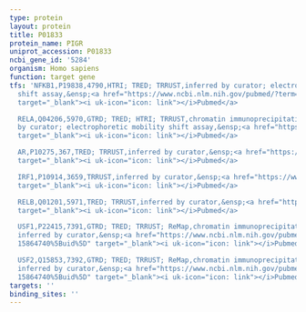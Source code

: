 ```yaml
---
type: protein
layout: protein
title: P01833
protein_name: PIGR
uniprot_accession: P01833
ncbi_gene_id: '5284'
organism: Homo sapiens
function: target gene
tfs: 'NFKB1,P19838,4790,HTRI; TRED; TRRUST,inferred by curator; electrophoretic mobility
  shift assay,&ensp;<a href="https://www.ncbi.nlm.nih.gov/pubmed/?term=11714807; 10803841%5Buid%5D"
  target="_blank"><i uk-icon="icon: link"></i>Pubmed</a>

  RELA,Q04206,5970,GTRD; TRED; HTRI; TRRUST,chromatin immunoprecipitation assay; inferred
  by curator; electrophoretic mobility shift assay,&ensp;<a href="https://www.ncbi.nlm.nih.gov/pubmed/?term=10803841%5Buid%5D"
  target="_blank"><i uk-icon="icon: link"></i>Pubmed</a>

  AR,P10275,367,TRED; TRRUST,inferred by curator,&ensp;<a href="https://www.ncbi.nlm.nih.gov/pubmed/?term=11171058%5Buid%5D"
  target="_blank"><i uk-icon="icon: link"></i>Pubmed</a>

  IRF1,P10914,3659,TRRUST,inferred by curator,&ensp;<a href="https://www.ncbi.nlm.nih.gov/pubmed/?term=9973374%5Buid%5D"
  target="_blank"><i uk-icon="icon: link"></i>Pubmed</a>

  RELB,Q01201,5971,TRED; TRRUST,inferred by curator,&ensp;<a href="https://www.ncbi.nlm.nih.gov/pubmed/?term=15265917%5Buid%5D"
  target="_blank"><i uk-icon="icon: link"></i>Pubmed</a>

  USF1,P22415,7391,GTRD; TRED; TRRUST; ReMap,chromatin immunoprecipitation assay;
  inferred by curator,&ensp;<a href="https://www.ncbi.nlm.nih.gov/pubmed/?term=14644095;
  15864740%5Buid%5D" target="_blank"><i uk-icon="icon: link"></i>Pubmed</a>

  USF2,Q15853,7392,GTRD; TRED; TRRUST; ReMap,chromatin immunoprecipitation assay;
  inferred by curator,&ensp;<a href="https://www.ncbi.nlm.nih.gov/pubmed/?term=14644095;
  15864740%5Buid%5D" target="_blank"><i uk-icon="icon: link"></i>Pubmed</a>'
targets: ''
binding_sites: ''
---
```

